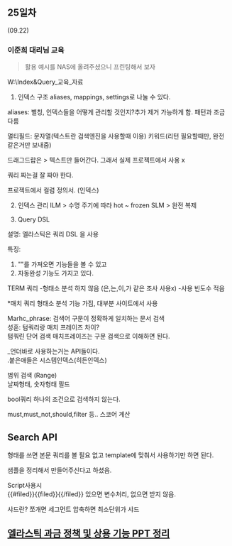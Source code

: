 ## 25일차
(09.22)

### 이준희 대리님 교육

> 활용 예시를 NAS에 올려주셨으니 프린팅해서 보자


W:\Index&Query_교육_자료

1. 인덱스 구조
   aliases, mappings, settings로 나눌 수 있다.

aliases: 별칭, 인덱스들을 어떻게 관리할 것인지?추가 제거 가능하게 함. 패턴과 조금 다름


멀티필드: 문자열(텍스트란 검색엔진을 사용할때 이용)
키워드(리턴 필요할때만, 완전 같은거만 보내줌)

드래그드랍은 > 텍스트만 들어간다.
그래서 실제 프로젝트에서 사용 x

쿼리 짜는걸 잘 짜야 한다.

프로젝트에서 컬럼 정의서. (인덱스)

2. 인덱스 관리
   ILM > 수명 주기에 따라 hot ~ frozen
   SLM > 완전 복제

3. Query DSL

설명: 엘라스틱은 쿼리 DSL 을 사용

특징:
1) ""를 가져오면 기능들을 볼 수 있고
2) 자동완성 기능도 가지고 있다.

TERM 쿼리
-형태소 분석 하지 않음 (은,는,이,가 같은 조사 사용x)
-사용 빈도수 적음

*매치 쿼리
형태소 분석 기능 가짐, 대부분 사이트에서 사용

Marhc_phrase:
검색어 구문이 정확하게 일치하는 문서 검색\
성훈: 텀쿼리랑 매치 프레이즈 차이?\
텀쿼린 단어 검색 매치프레이즈는 구문 검색으로 이해하면 된다.

_언더바로 사용하는거는 API들이다.\
.붙은애들은 시스템인덱스(히든인덱스)

범위 검색 (Range)\
날짜형태, 숫자형태 필드

bool쿼리
하나의 조건으로 검색하지 않는다.

must,must_not,should,filter 등..
스코어 계산

## Search API
형태를 쓰면
본문 쿼리를 볼 필요 없고
template에 맞춰서 사용하기만 하면 된다.


샘플을 정리해서 만들어주신다고 하셨음.

Script사용시\
{{#filed}}{{filed}}{{/filed}} 있으면 변수처리, 없으면 받지 않음.

샤드란?
쪼개면 세그먼트
압축하면 최소단위가 샤드

## [엘라스틱 과금 정책 및 상용 기능 PPT 정리](https://docs.google.com/presentation/d/1d_nmh9JDG6WtpcrYN90BUbIDmySL1PM0Woc5tBd9Bno/edit#slide=id.g28263c573b4_3_2)
